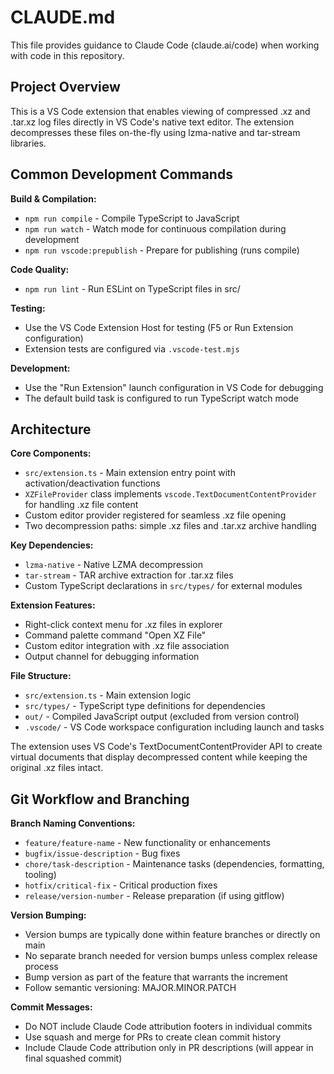 # CLAUDE.md

This file provides guidance to Claude Code (claude.ai/code) when working with code in this repository.

## Project Overview

This is a VS Code extension that enables viewing of compressed .xz and .tar.xz log files directly in VS Code's native text editor. The extension decompresses these files on-the-fly using lzma-native and tar-stream libraries.

## Common Development Commands

**Build & Compilation:**

- `npm run compile` - Compile TypeScript to JavaScript
- `npm run watch` - Watch mode for continuous compilation during development
- `npm run vscode:prepublish` - Prepare for publishing (runs compile)

**Code Quality:**

- `npm run lint` - Run ESLint on TypeScript files in src/

**Testing:**

- Use the VS Code Extension Host for testing (F5 or Run Extension configuration)
- Extension tests are configured via `.vscode-test.mjs`

**Development:**

- Use the "Run Extension" launch configuration in VS Code for debugging
- The default build task is configured to run TypeScript watch mode

## Architecture

**Core Components:**

- `src/extension.ts` - Main extension entry point with activation/deactivation functions
- `XZFileProvider` class implements `vscode.TextDocumentContentProvider` for handling .xz file content
- Custom editor provider registered for seamless .xz file opening
- Two decompression paths: simple .xz files and .tar.xz archive handling

**Key Dependencies:**

- `lzma-native` - Native LZMA decompression
- `tar-stream` - TAR archive extraction for .tar.xz files
- Custom TypeScript declarations in `src/types/` for external modules

**Extension Features:**

- Right-click context menu for .xz files in explorer
- Command palette command "Open XZ File"
- Custom editor integration with .xz file association
- Output channel for debugging information

**File Structure:**

- `src/extension.ts` - Main extension logic
- `src/types/` - TypeScript type definitions for dependencies
- `out/` - Compiled JavaScript output (excluded from version control)
- `.vscode/` - VS Code workspace configuration including launch and tasks

The extension uses VS Code's TextDocumentContentProvider API to create virtual documents that display decompressed content while keeping the original .xz files intact.

## Git Workflow and Branching

**Branch Naming Conventions:**

- `feature/feature-name` - New functionality or enhancements
- `bugfix/issue-description` - Bug fixes
- `chore/task-description` - Maintenance tasks (dependencies, formatting, tooling)
- `hotfix/critical-fix` - Critical production fixes
- `release/version-number` - Release preparation (if using gitflow)

**Version Bumping:**

- Version bumps are typically done within feature branches or directly on main
- No separate branch needed for version bumps unless complex release process
- Bump version as part of the feature that warrants the increment
- Follow semantic versioning: MAJOR.MINOR.PATCH

**Commit Messages:**

- Do NOT include Claude Code attribution footers in individual commits
- Use squash and merge for PRs to create clean commit history
- Include Claude Code attribution only in PR descriptions (will appear in final squashed commit)
